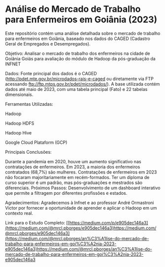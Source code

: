 # Análise do Mercado de Trabalho para Enfermeiros em Goiânia (2023)
Este repositório contém uma análise detalhada sobre o mercado de trabalho para enfermeiros em Goiânia, baseado nos dados do CAGED (Cadastro Geral de Empregados e Desempregados).

Objetivo:
Analisar o mercado de trabalho dos enfermeiros na cidade de Goiânia Goiás para avaliação do módulo de Hadoop da pós-graduação da INFNET

Dados:
Fonte principal dos dados é o CAGED (http://pdet.mte.gov.br/microdados-rais-e-caged ou diretamente via FTP acessando ftp://ftp.mtps.gov.br/pdet/microdados/). A base utilizada contém dados até maio de 2023, com uma tabela principal (Fato) e 22 tabelas dimensionais.

Ferramentas Utilizadas:

Hadoop

Hadoop HDFS

Hadoop Hive

Google Cloud Plataform (GCP)


Principais Conclusões:

Durante a pandemia em 2020, houve um aumento significativo nas contratações de enfermeiros.
Em 2023, a maioria dos enfermeiros contratados (68,7%) são mulheres.
Contratações de enfermeiros em 2023 não focaram majoritariamente em recém-formados.
Ter um diploma de curso superior é um padrão, mas pós-graduações e mestrados são diferenciais.
Próximos Passos:
Desenvolvimento de um dashboard interativo que permite a filtragem por diferentes profissões e estados.

Agradecimentos:
Agradecemos à Infnet e ao professor André Ormastroni Victor por fornecer a oportunidade de aprender e aplicar o Hadoop em um contexto real.

Link para o Estudo Completo: [[https://medium.com/p/e905dec146a3](https://medium.com/@mrcl.pborges/e905dec146a3)https://medium.com/@mrcl.pborges/e905dec146a3](https://medium.com/@mrcl.pborges/an%C3%A1lise-do-mercado-de-trabalho-para-enfermeiros-em-goi%C3%A2nia-2023-e905dec146a3)https://medium.com/@mrcl.pborges/an%C3%A1lise-do-mercado-de-trabalho-para-enfermeiros-em-goi%C3%A2nia-2023-e905dec146a3
